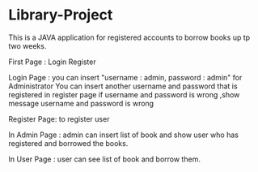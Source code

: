# Library-Project
This is a JAVA application for registered accounts to borrow books up tp two weeks.

First Page : Login Register

Login Page : you can insert "username : admin, password : admin" for Administrator You can insert another username and password that is registered in register page if username and password is wrong ,show message username and password is wrong

Register Page: to register user

In Admin Page : admin can insert list of book and show user who has registered and borrowed the books.

In User Page : user can see list of book and borrow them.
